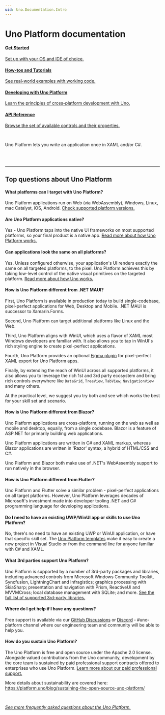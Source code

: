 ```yaml
---
uid: Uno.Documentation.Intro
---
```


# Uno Platform documentation

<div class="row">

<div class="col-md-6 col-xs-12 ">
<a href="get-started.md">
<div class="alert alert-info alert-hover">

#### Get Started

Set up with your OS and IDE of choice.

</div>
</a>
</div>

<div class="col-md-6 col-xs-12 ">
<a href="tutorials-intro.md">
<div class="alert alert-info alert-hover">

#### How-tos and Tutorials

See real-world examples with working code.

</div>
</a>
</div>

<div class="col-md-6 col-xs-12 ">
<a href="using-uno-ui.md">
<div class="alert alert-info alert-hover">

#### Developing with Uno Platform

Learn the principles of cross-platform development with Uno.

</div>
</a>
</div>

<div class="col-md-6 col-xs-12 ">
<a href="implemented-views.md">
<div class="alert alert-info alert-hover">

#### API Reference

Browse the set of available controls and their properties.

</div>
</a>
</div>

</div>

<br/>

Uno Platform lets you write an application once in XAML and/or C#.

<br/>
<br/>

***


## Top questions about Uno Platform

#### What platforms can I target with Uno Platform?

Uno Platform applications run on Web (via WebAssembly), Windows, Linux, mac Catalyst, iOS, Android. [Check supported platform versions.](xref:Uno.GettingStarted.Requirements)

#### Are Uno Platform applications native?

Yes - Uno Platform taps into the native UI frameworks on most supported platforms, so your final product is a native app. [Read more about how Uno Platform works.](what-is-uno.md)

#### Can applications look the same on all platforms?

Yes. Unless configured otherwise, your application's UI renders exactly the same on all targeted platforms, to the pixel. Uno Platform achieves this by taking low-level control of the native visual primitives on the targeted platform. [Read more about how Uno works.](what-is-uno.md)

#### How is Uno Platform different from .NET MAUI?

First, Uno Platform is available in production today to build single-codebase, pixel-perfect applications for Web, Desktop and Mobile. .NET MAUI is successor to Xamarin.Forms.

Second, Uno Platform can target additional platforms like Linux and the Web.

Third, Uno Platform aligns with WinUI, which uses a flavor of XAML most Windows developers are familiar with. It also allows you to tap in WinUI's rich styling engine to create pixel-perfect applications.

Fourth, Uno Platform provides an optional [Figma plugin](https://platform.uno/unofigma/) for pixel-perfect XAML export for Uno Platform apps.

Finally, by extending the reach of WinUI across all supported platforms, it also allows you to leverage the rich 1st and 3rd party ecosystem and bring rich controls everywhere like `DataGrid`, `TreeView`, `TabView`, `NavigationView` and many others.

At the practical level, we suggest you try both and see which works the best for your skill set and scenario.

#### How is Uno Platform different from Blazor?

Uno Platform applications are cross-platform, running on the web as well as mobile and desktop, equally, from a single codebase. Blazor is a feature of ASP.NET for primarily building web applications.

Uno Platform applications are written in C# and XAML markup, whereas Blazor applications are written in 'Razor' syntax, a hybrid of HTML/CSS and C#.

Uno Platform and Blazor both make use of .NET's WebAssembly support to run natively in the browser.

#### How is Uno Platform different from Flutter?

Uno Platform and Flutter solve a similar problem - pixel-perfect applications on all target platforms. However, Uno Platform leverages decades of Microsoft's investment made into developer tooling .NET and C# programming language for developing applications.

#### Do I need to have an existing UWP/WinUI app or skills to use Uno Platform?

No, there's no need to have an existing UWP or WinUI application, or have that specific skill set. The [Uno Platform templates](xref:Uno.GetStarted) make it easy to create a new project in Visual Studio or from the command line for anyone familiar with C# and XAML.

#### What 3rd parties support Uno Platform?

Uno Platform is supported by a number of 3rd-party packages and libraries, including advanced controls from Microsoft Windows Community Toolkit, Syncfusion, LightningChart and Infragistics; graphics processing with SkiaSharp; presentation and navigation with Prism, ReactiveUI and MVVMCross; local database management with SQLite; and more. [See the full list of supported 3rd-party libraries.](xref:Uno.Development.SupportedLibraries)

#### Where do I get help if I have any questions?

Free support is available via our [GitHub Discussions](https://github.com/unoplatform/uno/discussions) or [Discord](https://www.platform.uno/discord) - #uno-platform channel where our engineering team and community will be able to help you.

#### How do you sustain Uno Platform?

The Uno Platform is free and open source under the Apache 2.0 license. Alongside valued contributions from the Uno community, development by the core team is sustained by paid professional support contracts offered to enterprises who use Uno Platform. [Learn more about our paid professional support.](https://platform.uno/contact/)

More details about sustainability are covered here: https://platform.uno/blog/sustaining-the-open-source-uno-platform/

<br>

[_See more frequently asked questions about the Uno Platform._](faq.md)